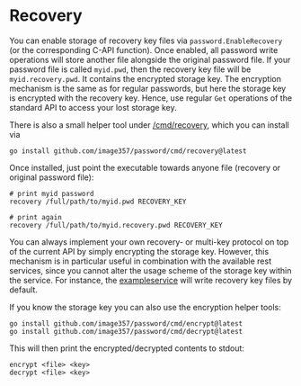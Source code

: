 # Recovery

You can enable storage of recovery key files via `password.EnableRecovery` (or the corresponding C-API function).
Once enabled, all password write operations will store another file alongside the original password file.
If your password file is called `myid.pwd`, then the recovery key file will be `myid.recovery.pwd`.
It contains the encrypted storage key.
The encryption mechanism is the same as for regular passwords, but here the storage key is encrypted with the recovery key.
Hence, use regular `Get` operations of the standard API to access your lost storage key.

There is also a small helper tool under [/cmd/recovery](../cmd/recovery), which you can install via
```shell
go install github.com/image357/password/cmd/recovery@latest
```
Once installed, just point the executable towards anyone file (recovery or original password file):
```shell
# print myid password
recovery /full/path/to/myid.pwd RECOVERY_KEY

# print again
recovery /full/path/to/myid.recovery.pwd RECOVERY_KEY
```

You can always implement your own recovery- or multi-key protocol on top of the current API by simply encrypting the storage key.
However, this mechanism is in particular useful in combination with the available rest services, since you cannot alter the usage scheme of the storage key within the service.
For instance, the [exampleservice](../cmd/exampleservice) will write recovery key files by default.

If you know the storage key you can also use the encryption helper tools:
```shell
go install github.com/image357/password/cmd/encrypt@latest
go install github.com/image357/password/cmd/decrypt@latest
```
This will then print the encrypted/decrypted contents to stdout:
```shell
encrypt <file> <key>
decrypt <file> <key>
```
